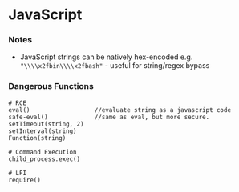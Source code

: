 # JavaScript

### Notes
- JavaScript strings can be natively hex-encoded e.g. `"\\\\x2fbin\\\\x2fbash"` - useful for string/regex bypass

### Dangerous Functions

```
# RCE
eval()                  //evaluate string as a javascript code
safe-eval()             //same as eval, but more secure.
setTimeout(string, 2)
setInterval(string)
Function(string)

# Command Execution
child_process.exec()

# LFI
require()
```
